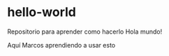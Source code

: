 # hello-world
Repositorio para aprender como hacerlo
Hola mundo!

Aquí Marcos aprendiendo a usar esto
